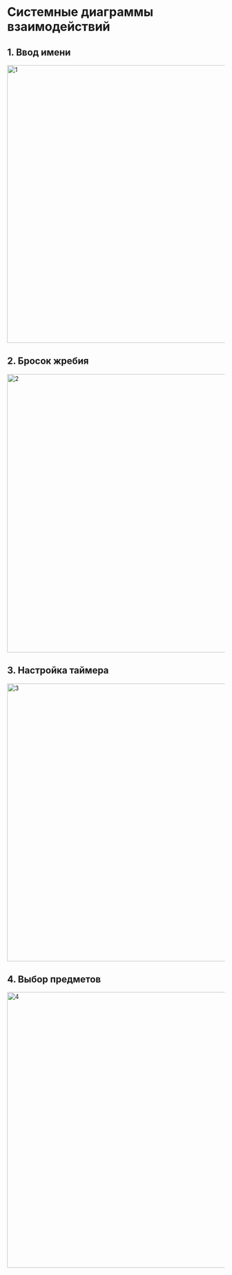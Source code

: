 
# Системные диаграммы взаимодействий

## __1. Ввод имени__
<img width="643" alt="1" src="https://github.com/srapchegs/rtippo/assets/160636893/1c87003c-93f1-4d80-aae5-31585edb271c">

## __2. Бросок жребия__
<img width="644" alt="2" src="https://github.com/srapchegs/rtippo/assets/160636893/17957441-19d6-4ea4-b02b-83fab1ce057f">

## __3. Настройка таймера__
<img width="643" alt="3" src="https://github.com/srapchegs/rtippo/assets/160636893/c38cdb1b-eb2f-42dd-84f9-e279cdb7477c">

## __4. Выбор предметов__
<img width="638" alt="4" src="https://github.com/srapchegs/rtippo/assets/160636893/29ccf0b0-1645-4ac6-b2de-a3dc47035b2c">
